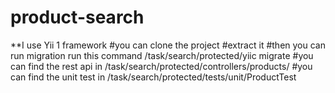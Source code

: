 # product-search
**I use Yii 1 framework 
#you can clone the project 
#extract it 
#then you can run migration run this command  /task/search/protected/yiic migrate 
#you can find the rest api in /task/search/protected/controllers/products/
#you can find the unit test in /task/search/protected/tests/unit/ProductTest
